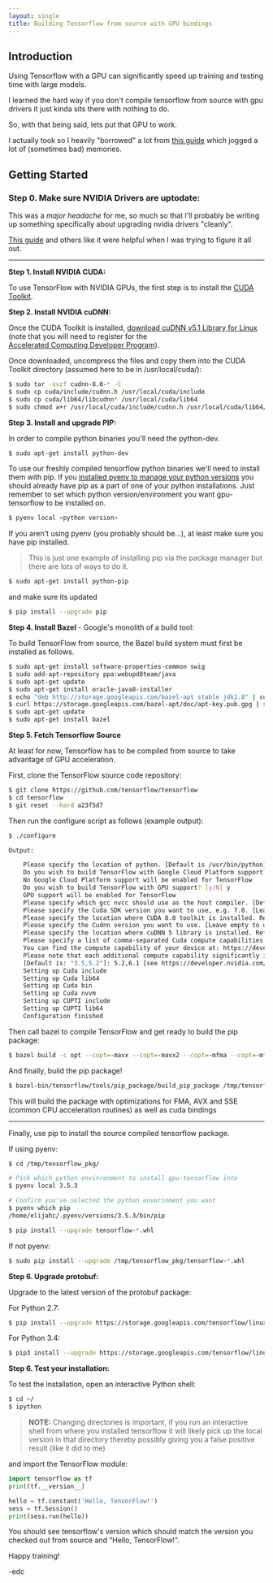 ```yaml
---
layout: single
title: Building Tensorflow from source with GPU bindings
---
```


## Introduction

Using Tensorflow with a GPU can significantly speed up training and testing time with large models.

I learned the hard way if you don't compile tensorflow from source with gpu drivers it just kinda sits there with nothing to do.

So, with that being said, lets put that GPU to work.

I actually took so I heavily "borrowed" a lot from [this guide](https://gist.github.com/Brainiarc7/6d6c3f23ea057775b72c52817759b25c) which jogged a lot of \(sometimes bad\) memories.

## Getting Started

### **Step 0. Make sure NVIDIA Drivers are uptodate:**

This was a _major headache_ for me, so much so that I'll probably be writing up something specifically about upgrading nvidia drivers "cleanly".

[This guide](https://medium.com/@ikekramer/installing-cuda-8-0-and-cudnn-5-1-on-ubuntu-16-04-6b9f284f6e77)
and others like it were helpful when I was trying to figure it all out.

---

**Step 1. Install NVIDIA CUDA:**

To use TensorFlow with NVIDIA GPUs, the first step is to install the [CUDA Toolkit](https://developer.nvidia.com/cuda-toolkit).

**Step 2. Install NVIDIA cuDNN:**

Once the CUDA Toolkit is installed, [download cuDNN v5.1 Library for Linux](https://developer.nvidia.com/rdp/cudnn-download#a-collapseTwo)  
\(note that you will need to register for the  
  [Accelerated Computing Developer Program](https://developer.nvidia.com/accelerated-computing-developer)\).

Once downloaded, uncompress the files and copy them into the CUDA Toolkit directory \(assumed here to be in /usr/local/cuda/\):

```bash
$ sudo tar -xvzf cudnn-8.0-* -C
$ sudo cp cuda/include/cudnn.h /usr/local/cuda/include
$ sudo cp cuda/lib64/libcudnn* /usr/local/cuda/lib64
$ sudo chmod a+r /usr/local/cuda/include/cudnn.h /usr/local/cuda/lib64/libcudnn*
```

**Step 3. Install and upgrade PIP:**

In order to compile python binaries you'll need the python-dev.

```bash
$ sudo apt-get install python-dev
```

To use our freshly compiled tensorflow python binaries we'll need to install them with pip.  If you [installed pyenv to manage your python versions](https://jzlab.gitbooks.io/jzkb/content/pyenv.html) you should already have pip as a part of one of your python installations. Just remember to set which python version/environment you want gpu-tensorflow to be installed on.

```bash
$ pyenv local <python version>
```

If you aren't using pyenv \(you probably should be...\), at least make sure you have pip installed.

> This is just one example of installing pip via the package manager but there are lots of ways to do it.

```bash
$ sudo apt-get install python-pip
```

and make sure its updated

```bash
$ pip install --upgrade pip
```

**Step 4. Install Bazel** - Google's monolith of a build tool:

To build TensorFlow from source, the Bazel build system must first be installed as follows.

```bash
$ sudo apt-get install software-properties-common swig
$ sudo add-apt-repository ppa:webupd8team/java
$ sudo apt-get update
$ sudo apt-get install oracle-java8-installer
$ echo "deb http://storage.googleapis.com/bazel-apt stable jdk1.8" | sudo tee /etc/apt/sources.list.d/bazel.list
$ curl https://storage.googleapis.com/bazel-apt/doc/apt-key.pub.gpg | sudo apt-key add -
$ sudo apt-get update
$ sudo apt-get install bazel
```

**Step 5. Fetch Tensorflow Source**

At least for now, Tensorflow has to be compiled from source to take advantage of GPU acceleration.

First, clone the TensorFlow source code repository:

```bash
$ git clone https://github.com/tensorflow/tensorflow
$ cd tensorflow
$ git reset --hard a23f5d7
```

Then run the configure script as follows \(example output\):

```bash
$ ./configure

Output:

    Please specify the location of python. [Default is /usr/bin/python]: [enter]
    Do you wish to build TensorFlow with Google Cloud Platform support? [y/N] n
    No Google Cloud Platform support will be enabled for TensorFlow
    Do you wish to build TensorFlow with GPU support? [y/N] y
    GPU support will be enabled for TensorFlow
    Please specify which gcc nvcc should use as the host compiler. [Default is /usr/bin/gcc]: [enter]
    Please specify the Cuda SDK version you want to use, e.g. 7.0. [Leave empty to use system default]: 8.0
    Please specify the location where CUDA 8.0 toolkit is installed. Refer to README.md for more details. [Default is /usr/local/cuda]: [enter]
    Please specify the Cudnn version you want to use. [Leave empty to use system default]: 5
    Please specify the location where cuDNN 5 library is installed. Refer to README.md for more details. [Default is /usr/local/cuda]: [enter]
    Please specify a list of comma-separated Cuda compute capabilities you want to build with.
    You can find the compute capability of your device at: https://developer.nvidia.com/cuda-gpus.
    Please note that each additional compute capability significantly increases your build time and binary size.
    [Default is: "3.5,5.2"]: 5.2,6.1 [see https://developer.nvidia.com/cuda-gpus]
    Setting up Cuda include
    Setting up Cuda lib64
    Setting up Cuda bin
    Setting up Cuda nvvm
    Setting up CUPTI include
    Setting up CUPTI lib64
    Configuration finished
```

Then call bazel to compile TensorFlow and get ready to build the pip package:

```bash
$ bazel build -c opt --copt=-mavx --copt=-mavx2 --copt=-mfma --copt=-mfpmath=both --copt=-msse4.2 --config=cuda //tensorflow/tools/pip_package:build_pip_package
```

And finally, build the pip package!

```bash
$ bazel-bin/tensorflow/tools/pip_package/build_pip_package /tmp/tensorflow_pkg
```

This will build the package with optimizations for FMA, AVX and SSE \(common CPU acceleration routines\) as well as cuda bindings

---

Finally, use pip to install the source compiled tensorflow package.

If using pyenv:

```bash
$ cd /tmp/tensorflow_pkg/

# Pick which python envinronment to install gpu-tensorflow into
$ pyenv local 3.5.3

# Confirm you've selected the python envorinment you want
$ pyenv which pip
/home/elijahc/.pyenv/versions/3.5.3/bin/pip

$ pip install --upgrade tensorflow-*.whl
```

If not pyenv:

```bash
$ sudo pip install --upgrade /tmp/tensorflow_pkg/tensorflow-*.whl
```

**Step 6. Upgrade protobuf:**

Upgrade to the latest version of the protobuf package:

For Python 2.7:

```bash
$ pip install --upgrade https://storage.googleapis.com/tensorflow/linux/cpu/protobuf-3.0.0b2.post2-cp27-none-linux_x86_64.whl
```

For Python 3.4:

```bash
$ pip3 install --upgrade https://storage.googleapis.com/tensorflow/linux/cpu/protobuf-3.0.0b2.post2-cp34-none-linux_x86_64.whl
```

**Step 6. Test your installation:**

To test the installation, open an interactive Python shell:

```bash
$ cd ~/
$ ipython
```

> **NOTE:** Changing directories is important, if you run an interactive shell from where you installed tensorflow it will likely pick up the local version in that directory thereby possibly giving you a false positive result \(like it did to me\)

and import the TensorFlow module:

```python
import tensorflow as tf
print(tf.__version__)

hello = tf.constant('Hello, TensorFlow!')
sess = tf.Session()
print(sess.run(hello))
```

You should see tensorflow's version which should match the version you checked out from source and “Hello, TensorFlow!”.

Happy training!

-edc
